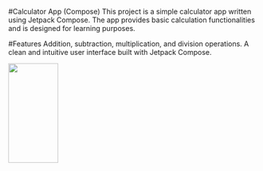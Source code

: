 #Calculator App (Compose)
This project is a simple calculator app written using Jetpack Compose. The app provides basic calculation functionalities and is designed for learning purposes.

#Features
Addition, subtraction, multiplication, and division operations.
A clean and intuitive user interface built with Jetpack Compose.

<img src="(https://github.com/szymon123xxx/Compose_simple_calculator/assets/56151418/279dc521-316b-49f3-80ff-c3edda99361e" width="100" height="200">
